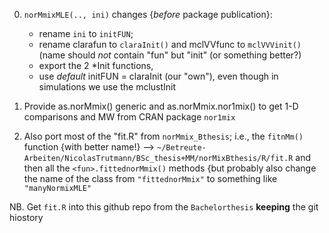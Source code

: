 

0. `norMmixMLE(.., ini)` changes {*before* package publication}:

	- rename `ini` to `initFUN`;
	- rename clarafun to `claraInit()` and mclVVfunc to `mclVVVinit()`
      (name should *not* contain  "fun" but "init" (or something better?)
	- export the 2 *Init functions,
	- use *default* initFUN = claraInit (our "own"), even though in
      simulations we use the mclustInit

1. Provide  as.norMmix() generic and   as.norMmix.nor1mix()  to get 1-D
   comparisons and MW<n>  from CRAN package  `nor1mix`

2. Also port most of the "fit.R" from `norMmix_Bthesis`; i.e., the  `fitnMm()`
  function {with better name!} -->
  `~/Betreute-Arbeiten/NicolasTrutmann/BSc_thesis+MM/norMixBthesis/R/fit.R`
  and then all  the   `<fun>.fittednorMmix()`  methods
  {but probably also change the name of the class from
  `"fittednorMmix"` to something like
  `"manyNormixMLE"`

  NB. Get `fit.R` into this github repo from the `Bachelorthesis` **keeping** the git hiostory
